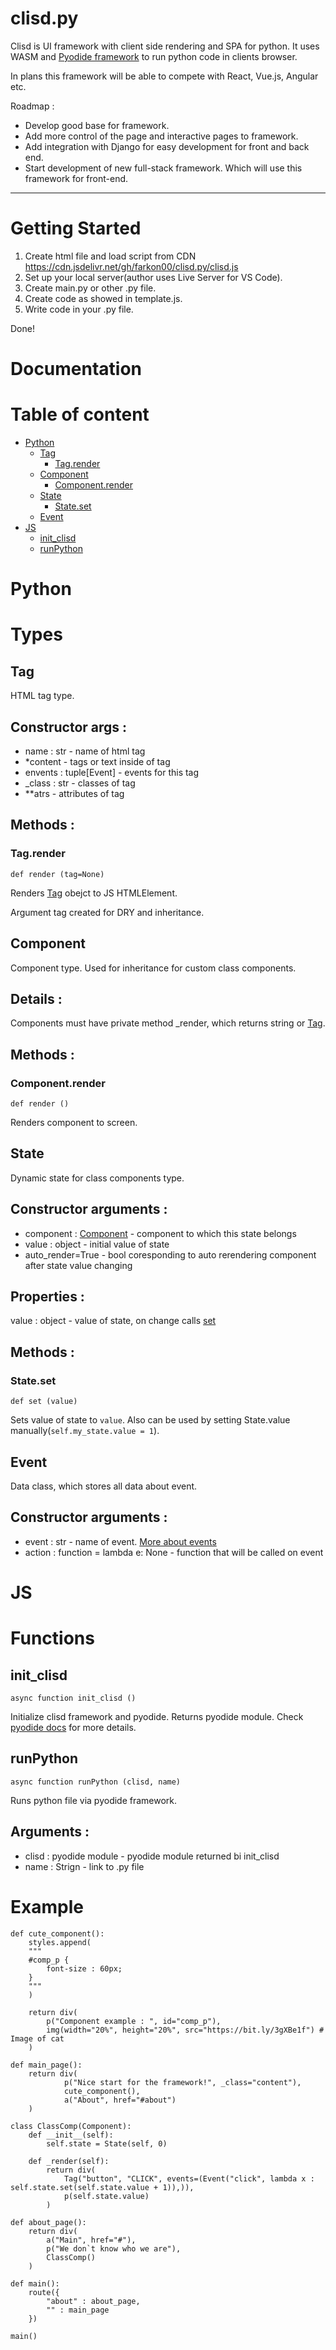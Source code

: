 # clisd.py
Clisd is UI framework with client side rendering and SPA for python. It uses WASM and [Pyodide framework](https://github.com/pyodide/pyodide) to run python code in clients browser.

In plans this framework will be able to compete with React, Vue.js, Angular etc.

Roadmap : 
* Develop good base for framework.
* Add more control of the page and interactive pages to framework.
* Add integration with Django for easy development for front and back end.
* Start development of new full-stack framework. Which will use this framework for front-end.
---
# Getting Started
1. Create html file and load script from CDN https://cdn.jsdelivr.net/gh/farkon00/clisd.py/clisd.js
2. Set up your local server(author uses Live Server for VS Code).
3. Create main.py or other .py file.
4. Create code as showed in template.js.
5. Write code in your .py file.

Done!


# Documentation

# Table of content
  * [Python](#python)
    * [Tag](#tag)
      * [Tag.render](#tagrender)
    * [Component](#component) 
      * [Component.render](#componentrender)
    * [State](#state)
      * [State.set](#stateset)
    * [Event](#event)
  * [JS](#js)
    * [init_clisd](#init_clisd)
    * [runPython](#runpython)
 
# Python 
# Types
  ## Tag
  HTML tag type. 
  
  Constructor args :
  ---
  * name : str - name of html tag
  * *content - tags or text inside of tag
  * envents : tuple[Event] - events for this tag
  * \_class : str - classes of tag
  * \*\*atrs - attributes of tag
  
  Methods :
  ---
  ### Tag.render
  `def render (tag=None)`
  
  Renders [Tag](#tag) obejct to JS HTMLElement.
  
  Argument tag created for DRY and inheritance.
  
  
  ## Component
  Component type. Used for inheritance for custom class components.

  Details :
  ---
  
  Components must have private method \_render, which returns string or [Tag](#tag).
  
  Methods :
  ---
  ### Component.render
  `def render ()`
  
  Renders component to screen. 
  
  ## State
  Dynamic state for class components type.
  
  Constructor arguments :
  ---
  * component : [Component](#component) - component to which this state belongs
  * value : object - initial value of state
  * auto_render=True - bool coresponding to auto rerendering component after state value changing

  Properties :
  ---
  value : object - value of state, on change calls [set](#stateset)
  
  Methods :
  ---
  ### State.set
  `def set (value)`
  
  Sets value of state to `value`. Also can be used by setting State.value manually(`self.my_state.value = 1`).
  
  ## Event
  Data class, which stores all data about event.
  
  Constructor arguments :
  ---
  * event : str - name of event. [More about events](https://developer.mozilla.org/en-US/docs/Web/Events)
  * action : function = lambda e: None - function that will be called on event
  
# JS
# Functions
 ## init_clisd
 `async function init_clisd ()`
 
 Initialize clisd framework and pyodide. Returns pyodide module. Check [pyodide docs](https://pyodide.org/en/stable/usage/api/js-api.html#js-api-pyodide) for more details.
 
 ## runPython
 `async function runPython (clisd, name)`
 
 Runs python file via pyodide framework.
 
 Arguments :
 ---
 * clisd : pyodide module - pyodide module returned bi init_clisd
 * name : Strign - link to .py file

# Example
```
def cute_component():
    styles.append(
    """
    #comp_p {
        font-size : 60px;
    }
    """
    )

    return div(
        p("Component example : ", id="comp_p"),
        img(width="20%", height="20%", src="https://bit.ly/3gXBe1f") # Image of cat
    )

def main_page():
    return div(
            p("Nice start for the framework!", _class="content"),
            cute_component(),
            a("About", href="#about")
    )

class ClassComp(Component):
    def __init__(self):
        self.state = State(self, 0)
    
    def _render(self):
        return div(
            Tag("button", "CLICK", events=(Event("click", lambda x : self.state.set(self.state.value + 1)),)),
            p(self.state.value)
        )

def about_page():
    return div(
        a("Main", href="#"),
        p("We don`t know who we are"),
        ClassComp()
    )

def main():
    route({
        "about" : about_page,
        "" : main_page
    })

main()
```
